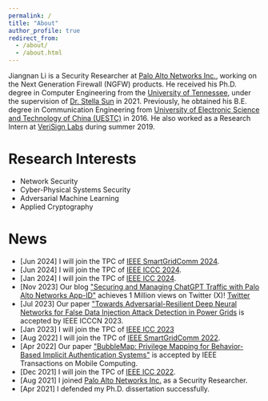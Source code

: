 ```yaml
---
permalink: /
title: "About"
author_profile: true
redirect_from: 
  - /about/
  - /about.html
---
```


Jiangnan Li is a Security Researcher at [Palo Alto Networks Inc.](https://www.paloaltonetworks.com/), working on the Next Generation Firewall (NGFW) products. He received his Ph.D. degree in Computer Engineering from the [University of Tennessee](https://www.utk.edu/), under the supervision of [Dr. Stella Sun](https://web.eecs.utk.edu/~jysun/) in 2021. Previously, he obtained his B.E. degree in Communication Engineering from [University of Electronic Science and Technology of China (UESTC)](https://en.uestc.edu.cn/) in 2016. He also worked as a Research Intern at [VeriSign Labs](https://www.verisign.com/en_US/company-information/verisign-labs/index.xhtml) during summer 2019.

Research Interests
======
- Network Security
- Cyber-Physical Systems Security
- Adversarial Machine Learning
- Applied Cryptography


News
======
- [Jun 2024] I will join the TPC of [IEEE SmartGridComm 2024](https://sgc2024.ieee-smartgridcomm.org/).
- [Jun 2024] I will join the TPC of [IEEE ICCC 2024](https://iccc2024.ieee-iccc.org/).
- [Jan 2024] I will join the TPC of [IEEE ICC 2024](https://icc2024.ieee-icc.org/).
- [Nov 2023] Our blog ["Securing and Managing ChatGPT Traffic with Palo Alto Networks App-ID"](https://www.paloaltonetworks.com/blog/2023/05/securing-and-managing-chatgpt-traffic/) achieves 1 Million views on Twitter (X)! [Twitter](https://x.com/PaloAltoNtwks/status/1707481740527140972)
- [Jul 2023] Our paper ["Towards Adversarial-Resilient Deep Neural Networks for False Data Injection Attack Detection in Power Grids](https://ieeexplore.ieee.org/abstract/document/10230180) is accepted by IEEE ICCCN 2023.
- [Jan 2023] I will join the TPC of [IEEE ICC 2023](https://icc2023.ieee-icc.org/)
- [Aug 2022] I will join the TPC of [IEEE SmartGridComm 2022](https://sgc2022.ieee-smartgridcomm.org/).
- [Apr 2022] Our paper ["BubbleMap: Privilege Mapping for Behavior-Based Implicit Authentication Systems"](https://ieeexplore.ieee.org/abstract/document/9755035) is accepted by IEEE Transactions on Mobile Computing.
- [Dec 2021] I will join the TPC of [IEEE ICC 2022](https://icc2022.ieee-icc.org/index.html).
- [Aug 2021] I joined [Palo Alto Networks Inc.](https://www.paloaltonetworks.com/) as a Security Researcher.
- [Apr 2021] I defended my Ph.D. dissertation successfully.
